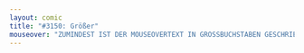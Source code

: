```yaml
---
layout: comic
title: "#3150: Größer"
mouseover: "ZUMINDEST IST DER MOUSEOVERTEXT IN GROSSBUCHSTABEN GESCHRIEBEN!"
---
```

